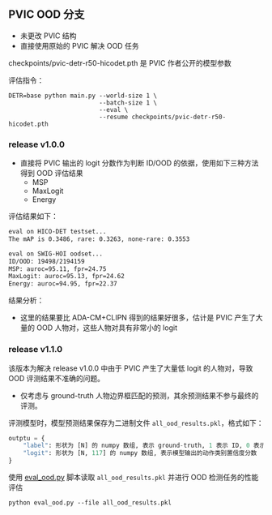 ## PVIC OOD 分支

- 未更改 PVIC 结构
- 直接使用原始的 PVIC 解决 OOD 任务

checkpoints/pvic-detr-r50-hicodet.pth 是 PVIC 作者公开的模型参数

评估指令：

```shell
DETR=base python main.py --world-size 1 \
                         --batch-size 1 \
                         --eval \
                         --resume checkpoints/pvic-detr-r50-hicodet.pth
```


### release v1.0.0

- 直接将 PVIC 输出的 logit 分数作为判断 ID/OOD 的依据，使用如下三种方法得到 OOD 评估结果
    - MSP
    - MaxLogit
    - Energy

评估结果如下：

```txt
eval on HICO-DET testset...
The mAP is 0.3486, rare: 0.3263, none-rare: 0.3553

eval on SWIG-HOI oodset...
ID/OOD: 19498/2194159
MSP: auroc=95.11, fpr=24.75
MaxLogit: auroc=95.13, fpr=24.62
Energy: auroc=94.95, fpr=22.37
```

结果分析：

- 这里的结果要比 ADA-CM+CLIPN 得到的结果好很多，估计是 PVIC 产生了大量的 OOD 人物对，这些人物对具有非常小的 logit


### release v1.1.0

该版本为解决 release v1.0.0 中由于 PVIC 产生了大量低 logit 的人物对，导致 OOD 评测结果不准确的问题。

- 仅考虑与 ground-truth 人物边界框匹配的预测，其余预测结果不参与最终的评测。

评测模型时，模型预测结果保存为二进制文件 `all_ood_results.pkl`，格式如下：

```python
outptu = {
    "label": 形状为 [N] 的 numpy 数组, 表示 ground-truth, 1 表示 ID, 0 表示 OOD,
    "logit": 形状为 [N, 117] 的 numpy 数组, 表示模型输出的动作类别置信度分数
}
```

使用 [eval_ood.py](./eval_ood.py) 脚本读取 `all_ood_results.pkl` 并进行 OOD 检测任务的性能评估

```shell
python eval_ood.py --file all_ood_results.pkl
```

